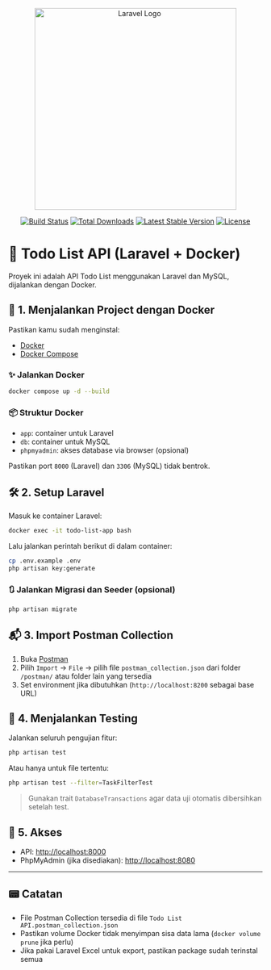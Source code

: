 <p align="center"><a href="https://laravel.com" target="_blank"><img src="https://raw.githubusercontent.com/laravel/art/master/logo-lockup/5%20SVG/2%20CMYK/1%20Full%20Color/laravel-logolockup-cmyk-red.svg" width="400" alt="Laravel Logo"></a></p>

<p align="center">
<a href="https://github.com/laravel/framework/actions"><img src="https://github.com/laravel/framework/workflows/tests/badge.svg" alt="Build Status"></a>
<a href="https://packagist.org/packages/laravel/framework"><img src="https://img.shields.io/packagist/dt/laravel/framework" alt="Total Downloads"></a>
<a href="https://packagist.org/packages/laravel/framework"><img src="https://img.shields.io/packagist/v/laravel/framework" alt="Latest Stable Version"></a>
<a href="https://packagist.org/packages/laravel/framework"><img src="https://img.shields.io/packagist/l/laravel/framework" alt="License"></a>
</p>

# 📝 Todo List API (Laravel + Docker)

Proyek ini adalah API Todo List menggunakan Laravel dan MySQL, dijalankan dengan Docker.

## 🐳 1. Menjalankan Project dengan Docker

Pastikan kamu sudah menginstal:

* [Docker](https://www.docker.com/)
* [Docker Compose](https://docs.docker.com/compose/install/)

### ✨ Jalankan Docker

```bash
docker compose up -d --build
```

### 📦 Struktur Docker

* `app`: container untuk Laravel
* `db`: container untuk MySQL
* `phpmyadmin`: akses database via browser (opsional)

Pastikan port `8000` (Laravel) dan `3306` (MySQL) tidak bentrok.

## 🛠️ 2. Setup Laravel

Masuk ke container Laravel:

```bash
docker exec -it todo-list-app bash
```

Lalu jalankan perintah berikut di dalam container:

```bash
cp .env.example .env
php artisan key:generate
```

### 🔃 Jalankan Migrasi dan Seeder (opsional)

```bash
php artisan migrate
```

## 📬 3. Import Postman Collection

1. Buka [Postman](https://www.postman.com/downloads/)
2. Pilih `Import` → `File` → pilih file `postman_collection.json` dari folder `/postman/` atau folder lain yang tersedia
3. Set environment jika dibutuhkan (`http://localhost:8200` sebagai base URL)

## 🧪 4. Menjalankan Testing

Jalankan seluruh pengujian fitur:

```bash
php artisan test
```

Atau hanya untuk file tertentu:

```bash
php artisan test --filter=TaskFilterTest
```

> Gunakan trait `DatabaseTransactions` agar data uji otomatis dibersihkan setelah test.

## 👥 5. Akses

* API: [http://localhost:8000](http://localhost:8000)
* PhpMyAdmin (jika disediakan): [http://localhost:8080](http://localhost:8080)

---

## 📟 Catatan

* File Postman Collection tersedia di file `Todo List API.postman_collection.json`
* Pastikan volume Docker tidak menyimpan sisa data lama (`docker volume prune` jika perlu)
* Jika pakai Laravel Excel untuk export, pastikan package sudah terinstal semua
